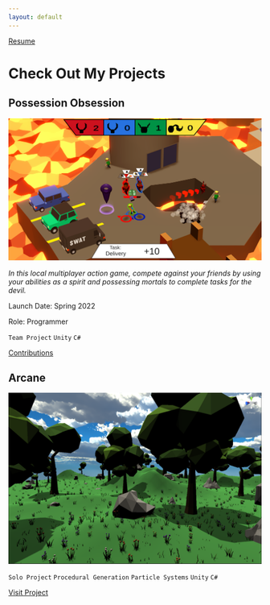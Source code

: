 ```yaml
---
layout: default
---
```


<a href="https://colebontrager.github.io/ColeBontrager-Resume.pdf" target="_blank">Resume</a>

# Check Out My Projects

## Possession Obsession

![Possession Obsession](/media/POScreenshot1.png)

_In this local multiplayer action game, compete against your friends by using your abilities as a spirit and possessing mortals to complete tasks for the devil._

Launch Date: Spring 2022

Role: Programmer

`Team Project` `Unity` `C#`

[Contributions](./possession-obsession)

## Arcane

![Arcane](/media/AlivePic.PNG)

`Solo Project` `Procedural Generation` `Particle Systems` `Unity` `C#`

[Visit Project](./arcane)


